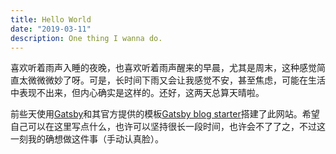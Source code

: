 ```yaml
---
title: Hello World
date: "2019-03-11"
description: One thing I wanna do.
---
```


喜欢听着雨声入睡的夜晚，也喜欢听着雨声醒来的早晨，尤其是周末，这种感觉简直太微微微妙了呀。可是，长时间下雨又会让我感觉不安，甚至焦虑，可能在生活中表现不出来，但内心确实是这样的。还好，这两天总算天晴啦。  

前些天使用[Gatsby](https://www.gatsbyjs.org/)和其官方提供的模板[Gatsby blog starter](https://github.com/gatsbyjs/gatsby-starter-blog)搭建了此网站。希望自己可以在这里写点什么，也许可以坚持很长一段时间，也许会不了了之，不过这一刻我的确想做这件事（手动认真脸）。  
